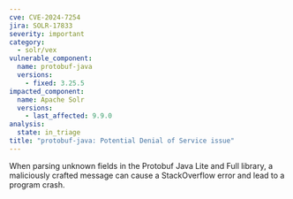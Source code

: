 ```yaml
---
cve: CVE-2024-7254
jira: SOLR-17833
severity: important
category:
  - solr/vex
vulnerable_component:
  name: protobuf-java
  versions:
    - fixed: 3.25.5
impacted_component:
  name: Apache Solr
  versions:
    - last_affected: 9.9.0
analysis:
  state: in_triage
title: "protobuf-java: Potential Denial of Service issue"
---
```

When parsing unknown fields in the Protobuf Java Lite and Full library, a maliciously crafted message can cause a StackOverflow error and lead to a program crash.
